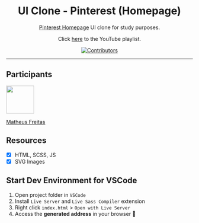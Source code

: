 <h1 align="center">
UI Clone - Pinterest (Homepage)
</h1>

<p align="center"><a href="https://pinterest.com">Pinterest Homepage</a> UI clone for study purposes.</p>
<p align="center">Click <a href="https://www.youtube.com/playlist?list=PL85ITvJ7FLohTZv9cC5-PrZ39Q3cugWqp">here</a> to the YouTube playlist.</p>

<p align="center">
  <a href="https://github.com/rocketseat-content/youtube-clone-pinterest/graphs/contributors">
    <img src="https://img.shields.io/github/contributors/rocketseat-content/youtube-clone-pinterest?color=%236633cc&logoColor=%236633cc&style=flat" alt="Contributors">
  </a>
</p>

<hr>

## Participants

[<img src="https://avatars.githubusercontent.com/u/35726828?v=4" width="75px;"/>](https://github.com/matheusfreitas11)

[Matheus Freitas](https://github.com/matheusfreitas11)

## Resources

- [x] HTML, SCSS, JS
- [x] SVG Images

## Start Dev Environment for VSCode

1. Open project folder in `VSCode`
2. Install `Live Server` and `Live Sass Compiler` extension
3. Right click `index.html` > `Open with Live Server`
4. Access the **generated address** in your browser 🚀
